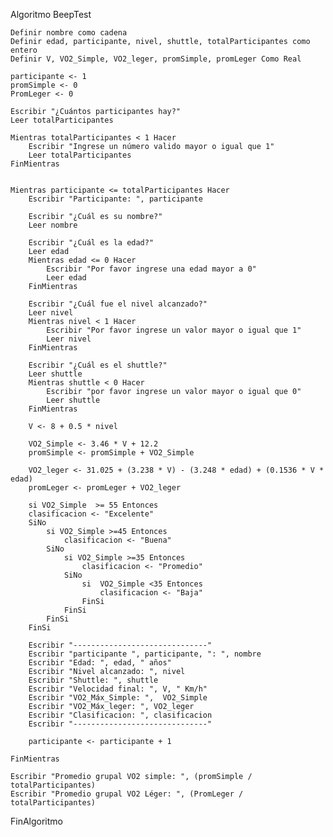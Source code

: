 Algoritmo BeepTest

    Definir nombre como cadena
    Definir edad, participante, nivel, shuttle, totalParticipantes como entero 
    Definir V, VO2_Simple, VO2_leger, promSimple, promLeger Como Real

    participante <- 1
    promSimple <- 0
    PromLeger <- 0
    
    Escribir "¿Cuántos participantes hay?"
    Leer totalParticipantes

    Mientras totalParticipantes < 1 Hacer
        Escribir "Ingrese un número valido mayor o igual que 1"
        Leer totalParticipantes
    FinMientras
    

    Mientras participante <= totalParticipantes Hacer
        Escribir "Participante: ", participante

        Escribir "¿Cuál es su nombre?"
        Leer nombre 

        Escribir "¿Cuál es la edad?" 
        Leer edad 
        Mientras edad <= 0 Hacer 
            Escribir "Por favor ingrese una edad mayor a 0"
            Leer edad
        FinMientras

        Escribir "¿Cuál fue el nivel alcanzado?"
        Leer nivel 
        Mientras nivel < 1 Hacer 
            Escribir "Por favor ingrese un valor mayor o igual que 1"
            Leer nivel
        FinMientras

        Escribir "¿Cuál es el shuttle?" 
        Leer shuttle
        Mientras shuttle < 0 Hacer
            Escribir "por favor ingrese un valor mayor o igual que 0"
            Leer shuttle
        FinMientras 

        V <- 8 + 0.5 * nivel

        VO2_Simple <- 3.46 * V + 12.2
        promSimple <- promSimple + VO2_Simple

        VO2_leger <- 31.025 + (3.238 * V) - (3.248 * edad) + (0.1536 * V * edad)
        promLeger <- promLeger + VO2_leger

        si VO2_Simple  >= 55 Entonces
		clasificacion <- "Excelente"
        SiNo
            si VO2_Simple >=45 Entonces
                clasificacion <- "Buena"
            SiNo
                si VO2_Simple >=35 Entonces
                    clasificacion <- "Promedio"
                SiNo
                    si  VO2_Simple <35 Entonces
                        clasificacion <- "Baja"
                    FinSi
                FinSi
            FinSi
        FinSi
      
        Escribir "------------------------------"
        Escribir "participante ", participante, ": ", nombre
        Escribir "Edad: ", edad, " años"
        Escribir "Nivel alcanzado: ", nivel
        Escribir "Shuttle: ", shuttle
        Escribir "Velocidad final: ", V, " Km/h"
        Escribir "VO2_Máx_Simple: ",  VO2_Simple
        Escribir "VO2_Máx_leger: ", VO2_leger  
        Escribir "Clasificacion: ", clasificacion
        Escribir "------------------------------"

        participante <- participante + 1

    FinMientras

    Escribir "Promedio grupal VO2 simple: ", (promSimple / totalParticipantes)
    Escribir "Promedio grupal VO2 Léger: ", (PromLeger / totalParticipantes)


FinAlgoritmo


